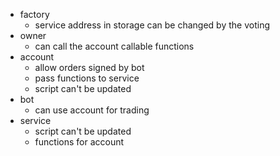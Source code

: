 * factory
  * service address in storage can be changed by the voting
* owner
  * can call the account callable functions
* account
  * allow orders signed by bot
  * pass functions to service
  * script can't be updated
* bot
  * can use account for trading
* service
  * script can't be updated
  * functions for account
